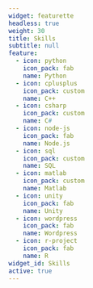 ```yaml
---
widget: featurette
headless: true
weight: 30
title: Skills
subtitle: null
feature:
  - icon: python
    icon_pack: fab
    name: Python
  - icon: cplusplus
    icon_pack: custom
    name: C++
  - icon: csharp
    icon_pack: custom
    name: C#
  - icon: node-js
    icon_pack: fab
    name: Node.js
  - icon: sql
    icon_pack: custom
    name: SQL
  - icon: matlab
    icon_pack: custom
    name: Matlab
  - icon: unity
    icon_pack: fab
    name: Unity
  - icon: wordpress
    icon_pack: fab
    name: Wordpress
  - icon: r-project
    icon_pack: fab
    name: R
widget_id: Skills
active: true
---
```

